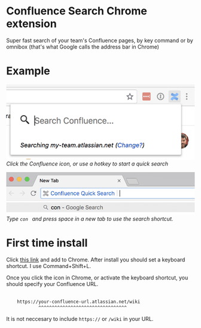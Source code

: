 # Confluence Search Chrome extension

Super fast search of your team's Confluence pages, by key command or by omnibox (that's what Google calls the address bar in Chrome)

# Example


![popup example](images/demo-1.png)
*Click the Confluence icon, or use a hotkey to start a quick search*


![omnibox example](images/demo-2.png)
*Type `con ` and press space in a new tab to use the search shortcut.*


# First time install

Click [this link](https://chrome.google.com/webstore/detail/confluence-quick-search/gimcmmlpmjffkpbomagapjhdfbbeldfk) and add to Chrome. After install you should set a keyboard shortcut. I use Command+Shift+L.

Once you click the icon in Chrome, or activate the keyboard shortcut, you should specify your Confluence URL.

```

    https://your-confluence-url.atlassian.net/wiki
            ^^^^^^^^^^^^^^^^^^^^^^^^^^^^^^^^^

```

It is not neccesary to include `https://` or `/wiki` in your URL.

